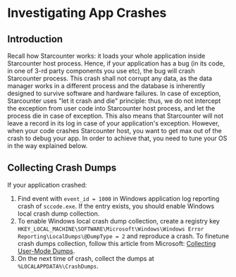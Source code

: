# Investigating App Crashes

## Introduction

Recall how Starcounter works: it loads your whole application inside Starcounter host process. Hence, if your application has a bug \(in its code, in one of 3-rd party components you use etc\), the bug will crash Starcounter process. This crash shall not corrupt any data, as the data manager works in a different process and the database is inherently designed to survive software and hardware failures. In case of exception, Starcounter uses "let it crash and die" principle: thus, we do not intercept the exception from user code into Starcounter host process, and let the process die in case of exception. This also means that Starcounter will not leave a record in its log in case of your application's exception. However, when your code crashes Starcounter host, you want to get max out of the crash to debug your app. In order to achieve that, you need to tune your OS in the way explained below.

## Collecting Crash Dumps

If your application crashed:

1. Find event with `event_id = 1000` in Windows application log reporting crash of `sccode.exe`. If the entry exists, you should enable Windows local crash dump collection.
2. To enable Windows local crash dump collection, create a registry key `HKEY_LOCAL_MACHINE\SOFTWARE\Microsoft\Windows\Windows Error Reporting\LocalDumps\@DumpType = 2` and reproduce a crash. To finetune crash dumps collection, follow this article from Microsoft: [Collecting User-Mode Dumps](https://msdn.microsoft.com/en-us/library/bb787181.aspx).
3. On the next time of crash, collect the dumps at `%LOCALAPPDATA%\CrashDumps`.

